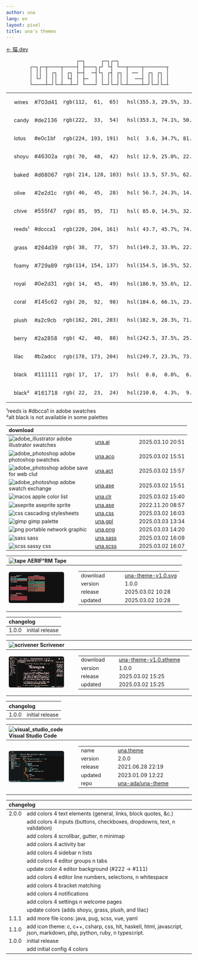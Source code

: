 ```yaml
---
author: una
lang: en 
layout: pixel
title: una's themes
---
```


[← 猫.dev](/)

<pre style="width:27em;margin:0 auto;">
               ┌─┐     ┌─┐┌─┐  
┌─┐┌─┬────┬────┤ ├───┐┌┘ └┤ └──┬────┬───────┬────┬───┐
│ ││ │ ┌┐ │ ┌┐ ├─┤  ─┤└┐ ┌┤ ┌┐ │ ── │ ┌┐ ┌┐ │ ── │  ─┤
│ └┘ │ ││ │ └┤ │ ├─  │ │ ││ ││ │  ──┤ ││ ││ │  ──┼─  │
└────┴─┘└─┴──┴─┘ └───┘ └─┘└─┘└─┴────┴─┘└─┘└─┴────┴───┘
</pre>

<table class="theme">
  <tbody>
    <tr style="background:var(--color-wines);color:var(--color-lotus);">
      <td style="width:1em"></td>
      <td style="width:5em">wines</td>
      <td style="width:5em">#703d41</td>
      <td style="width:11em"><pre>rgb(112,  61,  65)</pre></td>
      <td><pre>hsl(355.3, 29.5%, 33.9%)</pre></td>
    </tr>
    <tr style="background:var(--color-candy);color:var(--color-lotus);">
      <td></td>
      <td>candy</td>
      <td>#de2136</td>
      <td><pre>rgb(222,  33,  54)</pre></td>
      <td><pre>hsl(353.3, 74.1%, 50.0%)</pre></td>
    </tr>
    <tr style="background:var(--color-lotus);color:var(--color-black);">
      <td></td>
      <td>lotus</td>
      <td>#e0c1bf</td>
      <td><pre>rgb(224, 193, 191)</pre></td>
      <td><pre>hsl(  3.6, 34.7%, 81.4%)</pre></td>
    </tr>
    <tr style="background:var(--color-shoyu);color:var(--color-lotus);">
      <td></td>
      <td>shoyu</td>
      <td>#46302a</td>
      <td><pre>rgb( 70,  48,  42)</pre></td>
      <td><pre>hsl( 12.9, 25.0%, 22.0%)</pre></td>
    </tr>
    <tr style="background:var(--color-baked);color:var(--color-black);">
      <td></td>
      <td>baked</td>
      <td>#d68067</td>
      <td><pre>rgb( 214, 128, 103)</pre></td>
      <td><pre>hsl( 13.5, 57.5%, 62.2%)</pre></td>
    </tr>
    <tr style="background:var(--color-olive);color:var(--color-lotus);">
      <td></td>
      <td>olive</td>
      <td>#2e2d1c</td>
      <td><pre>rgb( 46,  45,  28)</pre></td>
      <td><pre>hsl( 56.7, 24.3%, 14.5%)</pre></td>
    </tr>
    <tr style="background:var(--color-chive);color:var(--color-lotus);">
      <td></td>
      <td>chive</td>
      <td>#555f47</td>
      <td><pre>rgb( 85,  95,  71)</pre></td>
      <td><pre>hsl( 85.0, 14.5%, 32.5%)</pre></td>
    </tr>
    <tr style="background:var(--color-reeds);color:var(--color-black);">
      <td></td>
      <td>reeds¹</td>
      <td>#dccca1</td>
      <td><pre>rgb(220, 204, 161)</pre></td>
      <td><pre>hsl( 43.7, 45.7%, 74.7%)</pre></td>
    </tr>
    <tr style="background:var(--color-grass);color:var(--color-lotus);">
      <td></td>
      <td>grass</td>
      <td>#264d39</td>
      <td><pre>rgb( 38,  77,  57)</pre></td>
      <td><pre>hsl(149.2, 33.9%, 22.5%)</pre></td>
    </tr>
    <tr style="background:var(--color-foamy);color:var(--color-black);">
      <td></td>
      <td>foamy</td>
      <td>#729a89</td>
      <td><pre>rgb(114, 154, 137)</pre></td>
      <td><pre>hsl(154.5, 16.5%, 52.5%)</pre></td>
    </tr>
    <tr style="background:var(--color-royal);color:var(--color-lotus);">
      <td></td>
      <td>royal</td>
      <td>#0e2d31</td>
      <td><pre>rgb( 14,  45,  49)</pre></td>
      <td><pre>hsl(186.9, 55.6%, 12.4%)</pre></td>
    </tr>
    <tr style="background:var(--color-coral);color:var(--color-lotus);">
      <td></td>
      <td>coral</td>
      <td>#145c62</td>
      <td><pre>rgb( 20,  92,  98)</pre></td>
      <td><pre>hsl(184.6, 66.1%, 23.1%)</pre></td>
    </tr>
    <tr style="background:var(--color-plush);color:var(--color-black);">
      <td></td>
      <td>plush</td>
      <td>#a2c9cb</td>
      <td><pre>rgb(162, 201, 203)</pre></td>
      <td><pre>hsl(182.9, 28.3%, 71.6%)</pre></td>
    </tr>
    <tr style="background:var(--color-berry);color:var(--color-lotus);">
      <td></td>
      <td>berry</td>
      <td>#2a2858</td>
      <td><pre>rgb( 42,  40,  88)</pre></td>
      <td><pre>hsl(242.5, 37.5%, 25.1%)</pre></td>
    </tr>
    <tr style="background:var(--color-lilac);color:var(--color-black);">
      <td></td>
      <td>lilac</td>
      <td>#b2adcc</td>
      <td><pre>rgb(178, 173, 204)</pre></td>
      <td><pre>hsl(249.7, 23.3%, 73.9%)</pre></td>
    </tr>
    <tr style="background:var(--color-black);color:var(--color-lotus);">
      <td></td>
      <td>black</td>
      <td>#111111</td>
      <td><pre>rgb( 17,  17,  17)</pre></td>
      <td><pre>hsl(  0.0,  0.0%,  6.7%)</pre></td>
    </tr>
    <tr style="background:var(--color-black-alt);color:var(--color-lotus);">
      <td></td>
      <td>black²</td>
      <td>#161718</td>
      <td><pre>rgb( 22,  23,  24)</pre></td>
      <td><pre>hsl(210.0,  4.3%,  9.0%)</pre></td>
    </tr>
  </tbody>
</table>

¹reeds is #dbcca1 in adobe swatches<br/>
²alt black is not available in some palettes

<table style="width:100%">
  <thead><tr>
    <th style="width:15.75em;text-align:left;">download</th>
    <th style="width:7.5em;"></th>
    <th></th>
  </tr></thead>
  <tbody>
    <tr>
      <td>
        <img
          class="tag-icon"
          src="/una-theme-icons/12px/soft/adobe_illustrator.png" 
          alt="adobe_illustrator" title="adobe illustrator"
        />
        adobe illustrator swatches
      </td>
      <td><a
        href="/theme/dist/una.ai"
        target="_blank"
      >una.ai</a></td>
      <td>2025.03.10 20:51</td>
    </tr>
    <tr>
      <td>
        <img
          class="tag-icon"
          src="/una-theme-icons/12px/soft/adobe_photoshop.png" 
          alt="adobe_photoshop" title="adobe photoshop"
        />
        adobe photoshop swatches
      </td>
      <td><a
        href="/theme/dist/una.aco"
        target="_blank"
      >una.aco</a></td>
      <td>2025.03.02 15:51</td>
    </tr>
    <tr>
      <td>
        <img
          class="tag-icon"
          src="/una-theme-icons/12px/soft/adobe_photoshop.png" 
          alt="adobe_photoshop" title="adobe photoshop"
        />
        adobe save for web clut
      </td>
      <td><a
        href="/theme/dist/una.act"
        target="_blank"
      >una.act</a></td>
      <td>2025.03.02 15:57</td>
    </tr>
    <tr>
      <td>
        <img
          class="tag-icon"
          src="/una-theme-icons/12px/soft/adobe_photoshop.png" 
          alt="adobe_photoshop" title="adobe photoshop"
        />
        adobe swatch exchange
      </td>
      <td><a
        href="/theme/dist/una-adobe.ase"
        target="_blank"
      >una.ase</a></td>
      <td>2025.03.02 15:51</td>
    </tr>
    <tr>
      <td>
        <img
          class="tag-icon"
          src="/una-theme-icons/12px/etc/macos.png" 
          alt="macos" title="macos"
        />
        apple color list
        </td>
      <td><a
        href="/theme/dist/una.clr"
        target="_blank"
      >una.clr</a></td>
      <td>2025.03.02 15:40</td>
    </tr>
    <tr>
      <td>
        <img
          class="tag-icon"
          src="/una-theme-icons/12px/soft/aseprite.png" 
          alt="aseprite" title="aseprite"
        />
        aseprite sprite
      </td>
      <td><a
        href="/theme/dist/una-aseprite.ase"
        target="_blank"
      >una.ase</a></td>
      <td>2022.11.20 08:57</td>
    </tr>
    <tr>
      <td>
        <img
          class="tag-icon"
          src="/una-theme-icons/12px/lang/json.png" 
          alt="css" title="css"
        />
        cascading stylesheets
      </td>
      <td><a
        href="/theme/dist/una.css"
        target="_blank"
      >una.css</a></td>
      <td>2025.03.02 16:03</td>
    </tr>
    <tr>
      <td>
        <img
          class="tag-icon"
          src="/una-theme-icons/12px/soft/gimp.png" 
          alt="gimp" title="gimp"
        />
        gimp palette
      </td>
      <td><a
        href="/theme/dist/una.gpl"
        target="_blank"
      >una.gpl</a></td>
      <td>2025.03.03 13:34</td>
    </tr>
    <tr>
      <td>
        <img
          class="tag-icon"
          src="/una-theme-icons/12px/type/image.png" 
          alt="png" title="png"
        />
        portable network graphic
      </td>
      <td><a
        href="/theme/dist/una.png"
        target="_blank"
      >una.png</a></td>
      <td>2025.03.03 14:20</td>
    </tr>
    <tr>
      <td>
        <img
          class="tag-icon"
          src="/una-theme-icons/12px/lang/sass.png" 
          alt="sass" title="sass"
        />
        sass
      </td>
      <td><a
        href="/theme/dist/una.sass"
        target="_blank"
      >una.sass</a></td>
      <td>2025.03.02 16:09</td>
    </tr>
    <tr>
      <td>
        <img
          class="tag-icon"
          src="/una-theme-icons/12px/lang/sass.png" 
          alt="scss" title="scss"
        />
        sassy css
      </td>
      <td><a
        href="/theme/dist/una.scss"
        target="_blank"
      >una.scss</a></td>
      <td>2025.03.02 16:07</td>
    </tr>
  </tbody>
</table>
<table id="tape" class="theme">
  <thead><tr>
    <th style="text-align:left;">
      <img
        class="tag-icon"
        src="/una-theme-icons/12px/soft/tape.png" 
        alt="tape" title="tape"
      />
      ΛERIF°RM Tape
    </th>
    <th></th>
  </tr></thead>
  <tbody><tr>
    <td style="width:12.5em;">
      <img src="/theme/thumbnail/tape.png" alt="Tape Theme Preview" />
    </td>
    <td>
      <table>
        <tr>
          <td style="width:7.5em;">download</td>
          <td><a
            href="/theme/dist/una-theme-v1.0.svg"
            target="_blank"
          >una-theme-v1.0.svg</a></td>
        </tr>
        <tr>
          <td>version</td>
          <td>1.0.0</td>
        </tr>
        <tr>
          <td>release</td>
          <td>2025.03.02 10:28</td>
        </tr>
        <tr>
          <td>updated</td>
          <td>2025.03.02 10:28</td>
        </tr>
      </table>
    </td>
  </tr></tbody>
</table>
<table class="changelog">
  <thead><tr>
    <th colspan="2" style="text-align:left;">changelog</th>
  </tr></thead>
  <tbody>
    <tr>
      <td>1.0.0</td>
      <td>initial release</td>
    </tr>
  </tbody>
</table>

<table id="scrivener" class="theme">
  <thead><tr>
    <th style="text-align:left;">
      <img
        class="tag-icon"
        src="/una-theme-icons/12px/soft/scrivener.png"
        alt="scrivener" title="scrivener"
      />
      Scrivener
    </th>
    <th></th>
  </tr></thead>
  <tbody><tr>
    <td style="width:12.5em;">
      <img src="/theme/thumbnail/scrivener.png" alt="Scrivener Theme Preview" />
    </td>
    <td>
      <table>
        <tr>
          <td style="width:7.5em;">download</td>
          <td style="width:18em;"><a
            href="/theme/dist/una-theme-v1.0.stheme"
            target="_blank"
          >una-theme-v1.0.stheme</a></td>
        </tr>
        <tr>
          <td>version</td>
          <td>1.0.0</td>
        </tr>
        <tr>
          <td>release</td>
          <td>2025.03.02 15:25</td>
        </tr>
        <tr>
          <td>updated</td>
          <td>2025.03.02 15:25</td>
        </tr>
      </table>
    </td>
  </tr></tbody>
</table>
<table class="changelog">
  <thead><tr>
    <th colspan="2" style="text-align:left;">changelog</th>
  </tr></thead>
  <tbody>
    <tr>
      <td>1.0.0</td>
      <td>initial release</td>
    </tr>
  </tbody>
</table>


<table id="vscode" class="theme">
  <thead><tr>
    <th style="text-align:left;">
      <img
        class="tag-icon"
        src="/una-theme-icons/12px/soft/visual_studio_code.png" 
        alt="visual_studio_code" title="visual studio code"
      />
      Visual Studio Code
    </th>
    <th></th>
  </tr></thead>
  <tbody><tr>
    <td style="width:12.5em;">
      <img src="/theme/thumbnail/vscode.png" alt="VS Code Theme Preview" />
    </td>
    <td>
      <table>
        <tr>
          <td style="width:7.5em;">name</td>
          <td style="width:18em;"><a
            href="https://marketplace.visualstudio.com/items?itemName=una.theme"
            target="_blank"
          >una.theme</a></td>
        </tr>
        <tr>
          <td>version</td>
          <td>2.0.0</td>
        </tr>
        <tr>
          <td>release</td>
          <td>2021.06.28 22:19</td>
        </tr>
        <tr>
          <td>updated</td>
          <td>2023.01.09 12:22</td>
        </tr>
        <tr>
          <td>repo</td>
          <td><a
            href="https://github.com/una-ada/una-theme"
            target="_blank"
          >una-ada/una-theme</a></td>
        </tr>
      </table>
    </td>
  </tr></tbody>
</table>
<table class="changelog">
  <thead><tr>
    <th colspan="2" style="text-align:left;">changelog</th>
  </tr></thead>
  <tbody>
    <tr>
      <td>2.0.0</td>
      <td>add colors 4 text elements (general, links, block quotes, &c.)</td>
    </tr>
    <tr><td></td>
      <td>
        add colors 4 inputs (buttons, checkboxes, dropdowns, text, n validation)
      </td>
    </tr>
    <tr><td></td>
      <td>add colors 4 scrollbar, gutter, n minimap</td>
    </tr>
    <tr><td></td>
      <td>add colors 4 activity bar</td>
    </tr>
    <tr><td></td>
      <td>add colors 4 sidebar n lists</td>
    </tr>
    <tr><td></td>
      <td>add colors 4 editor groups n tabs</td>
    </tr>
    <tr><td></td>
      <td>update color 4 editor background (#222 -> #111)</td>
    </tr>
    <tr><td></td>
      <td>add colors 4 editor line numbers, selections, n whitespace</td>
    </tr>
    <tr><td></td>
      <td>add colors 4 bracket matching</td>
    </tr>
    <tr><td></td>
      <td>add colors 4 notifications</td>
    </tr>
    <tr><td></td>
      <td>add colors 4 settings n welcome pages</td>
    </tr>
    <tr><td></td>
      <td>update colors (adds shoyu, grass, plush, and lilac)</td>
    </tr>
    <tr>
      <td>1.1.1</td>
      <td>add more file icons: java, pug, scss, vue, yaml</td>
    </tr>
    <tr>
      <td>1.1.0</td>
      <td>
        add icon theme: c, c++, csharp, css, hit, haskell, html, javascript, 
        json, markdown, php, python, ruby, n typescript.
      </td>
    </tr>
    <tr>
      <td>1.0.0</td>
      <td>initial release</td>
    </tr>
    <tr><td></td>
      <td>add initial config 4 colors</td>
    </tr>
  </tbody>
</table>
